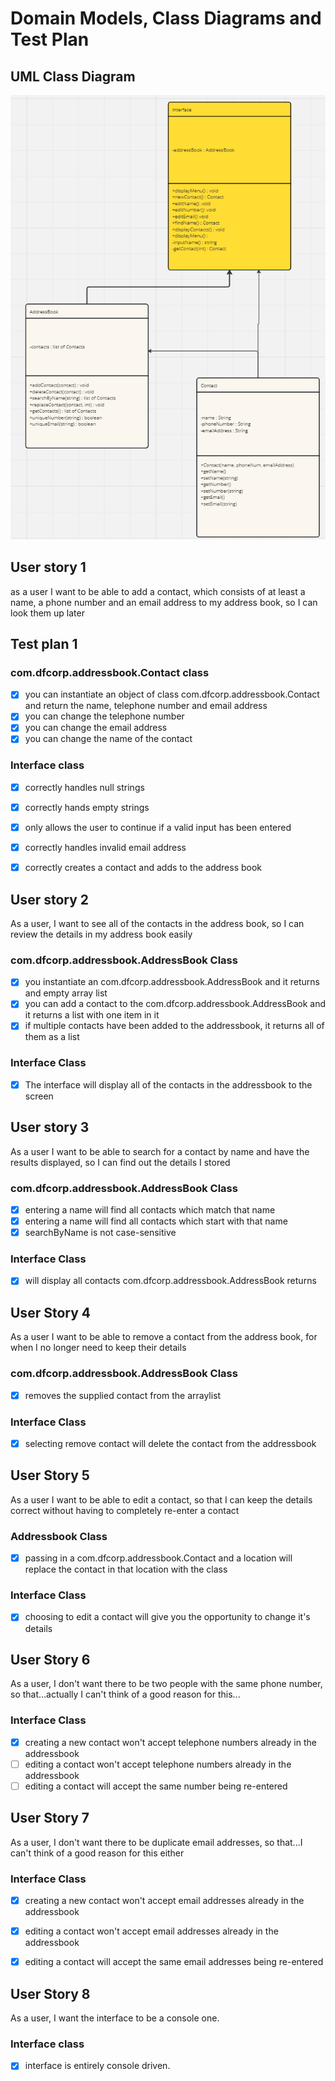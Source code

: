 # Domain Models, Class Diagrams and Test Plan

## UML Class Diagram

![UML class diagram v1.](classdiagram.png)

## User story 1
as a user I want to be able to add a contact, which consists of at least a name, a phone number and an email address to my address book, so I can look them up later

## Test plan 1
### com.dfcorp.addressbook.Contact class
- [x] you can instantiate an object of class com.dfcorp.addressbook.Contact and return the name, telephone number and email address
- [x] you can change the telephone number
- [x] you can change the email address
- [x] you can change the name of the contact

### Interface class
- [x] correctly handles null strings
- [x] correctly hands empty strings
- [x] only allows the user to continue if a valid input has been entered
- [x] correctly handles invalid email address
- [x] correctly creates a contact and adds to the address book


## User story 2

As a user, I want to see all of the contacts in the address book, so I can review the details in my address book easily

### com.dfcorp.addressbook.AddressBook Class

- [x] you instantiate an com.dfcorp.addressbook.AddressBook and it returns and empty array list
- [x] you can add a contact to the com.dfcorp.addressbook.AddressBook and it returns a list with one item in it
- [x] if multiple contacts have been added to the addressbook, it returns all of them as a list

### Interface Class
- [x] The interface will display all of the contacts in the addressbook to the screen

## User story 3

As a user I want to be able to search for a contact by name and have the results displayed, so I can find out the details I stored

### com.dfcorp.addressbook.AddressBook Class

- [x] entering a name will find all contacts which match that name
- [x] entering a name will find all contacts which start with that name
- [x] searchByName is not case-sensitive

### Interface Class

- [x] will display all contacts com.dfcorp.addressbook.AddressBook returns
 
## User Story 4

As a user I want to be able to remove a contact from the address book, for when I no longer need to keep their details

### com.dfcorp.addressbook.AddressBook Class

- [x] removes the supplied contact from the arraylist

### Interface Class

- [x] selecting remove contact will delete the contact from the addressbook

## User Story 5

As a user I want to be able to edit a contact, so that I can keep the details correct without having to completely re-enter a contact

### Addressbook Class

- [x] passing in a com.dfcorp.addressbook.Contact and a location will replace the contact in that location with the class

### Interface Class

- [x] choosing to edit a contact will give you the opportunity to change it's details

## User Story 6

As a user, I don't want there to be two people with the same phone number, so that...actually I can't think of a good reason for this...

### Interface Class

- [x] creating a new contact won't accept telephone numbers already in the addressbook
- [ ] editing a contact won't accept telephone numbers already in the addressbook
- [ ] editing a contact will accept the same number being re-entered

## User Story 7

As a user, I don't want there to be duplicate email addresses, so that...I can't think of a good reason for this either

### Interface Class

- [x] creating a new contact won't accept email addresses already in the addressbook
- [x] editing a contact won't accept email addresses already in the addressbook
- [x] editing a contact will accept the same email addresses being re-entered


## User Story 8

As a user, I want the interface to be a console one.

### Interface class

-[x] interface is entirely console driven.